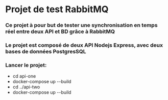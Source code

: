 # Projet de test RabbitMQ

### Ce projet à pour but de tester une synchronisation en temps réel entre deux API et BD grâce à RabbitMQ
### Le projet est composé de deux API Nodejs Express, avec deux bases de données PostgresSQL

### Lancer le projet:
* cd api-one
* docker-compose up --build
* cd ../api-two
* docker-compose up --build



